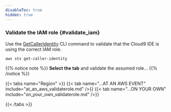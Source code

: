 ```yaml
---
disableToc: true
hidden: true
---
```


### Validate the IAM role {#validate_iam}

Use the [GetCallerIdentity](https://docs.aws.amazon.com/cli/latest/reference/sts/get-caller-identity.html) CLI command to validate that the Cloud9 IDE is using the correct IAM role.

```
aws sts get-caller-identity

```

{{% notice note %}}
**Select the tab** and validate the assumed role…
{{% /notice %}}

{{< tabs name="Region" >}}
    {{< tab name="...AT AN AWS EVENT" include="at_an_aws_validaterole.md" />}}
    {{< tab name="...ON YOUR OWN" include="on_your_own_validaterole.md" />}}

{{< /tabs >}}



